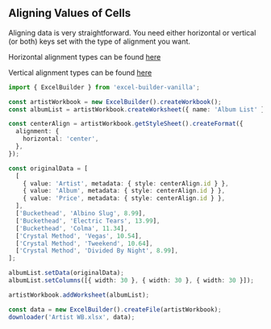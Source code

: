 ## Aligning Values of Cells

Aligning data is very straightforward. You need either horizontal or vertical (or both) keys set with the type of alignment you want.

Horizontal alignment types can be found [here](http://www.datypic.com/sc/ooxml/t-ssml_ST_HorizontalAlignment.html)

Vertical alignment types can be found [here](http://www.datypic.com/sc/ooxml/t-ssml_ST_VerticalAlignment.html)

```ts
import { ExcelBuilder } from 'excel-builder-vanilla';

const artistWorkbook = new ExcelBuilder().createWorkbook();
const albumList = artistWorkbook.createWorksheet({ name: 'Album List' });

const centerAlign = artistWorkbook.getStyleSheet().createFormat({
  alignment: {
    horizontal: 'center',
  },
});

const originalData = [
  [
    { value: 'Artist', metadata: { style: centerAlign.id } },
    { value: 'Album', metadata: { style: centerAlign.id } },
    { value: 'Price', metadata: { style: centerAlign.id } },
  ],
  ['Buckethead', 'Albino Slug', 8.99],
  ['Buckethead', 'Electric Tears', 13.99],
  ['Buckethead', 'Colma', 11.34],
  ['Crystal Method', 'Vegas', 10.54],
  ['Crystal Method', 'Tweekend', 10.64],
  ['Crystal Method', 'Divided By Night', 8.99],
];

albumList.setData(originalData);
albumList.setColumns([{ width: 30 }, { width: 30 }, { width: 30 }]);

artistWorkbook.addWorksheet(albumList);

const data = new ExcelBuilder().createFile(artistWorkbook);
downloader('Artist WB.xlsx', data);
```
